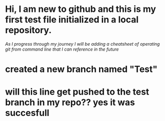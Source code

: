 # Hi, I am new to github and this is my first test file initialized in a local repository.
*As I progress through my journey I will be adding a cheatsheet of operating git from command line that I can reference in the future*

# created a new branch named "Test"

# will this line get pushed to the test branch in my  repo?? yes it was succesfull
